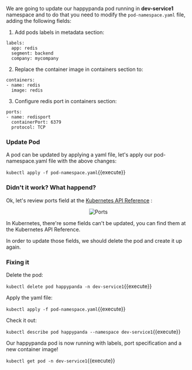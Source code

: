 We are going to update our happypanda pod running in **dev-service1** namespace and to do that you need to modify the ```pod-namespace.yaml``` file, adding the following fields:


1. Add pods labels in metadata section:

```
labels: 
  app: redis
  segment: backend
  company: mycompany
```
2. Replace the container image in containers section to:

```
containers:
- name: redis
  image: redis
```
3. Configure redis port in containers section:

```
ports:
- name: redisport
  containerPort: 6379
  protocol: TCP
```

### Update Pod 

A pod can be updated by applying a yaml file, let's apply our pod-namespace.yaml file with the above changes:

`kubectl apply -f pod-namespace.yaml`{{execute}}


### Didn't it work? What happend?

Ok, let's review ports field at the [Kubernetes API Reference](https://kubernetes.io/docs/reference/generated/kubernetes-api/v1.10/#container-v1-core) :

<p style="text-align:center;"><img src="/andresguisado/courses/kubernetes-basic-concepts/pods/assets/ports.png" alt="Ports"></p>


In Kubernetes, there're some fields can't be updated, you can find them at the Kubernetes API Reference.

In order to update those fields, we should delete the pod and create it up again.

### Fixing it 

Delete the pod:

`kubectl delete pod happypanda -n dev-service1`{{execute}}

Apply the yaml file:

`kubectl apply -f pod-namespace.yaml`{{execute}}

Check it out:

`kubectl describe pod happypanda --namespace dev-service1`{{execute}}

Our happypanda pod is now running with labels, port specification and a new container image!

`kubectl get pod -n dev-service1`{{execute}}

